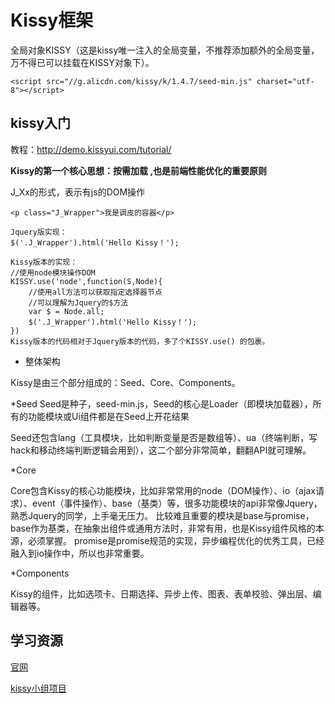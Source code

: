 # Kissy框架

全局对象KISSY（这是kissy唯一注入的全局变量，不推荐添加额外的全局变量，万不得已可以挂载在KISSY对象下）。

```
<script src="//g.alicdn.com/kissy/k/1.4.7/seed-min.js" charset="utf-8"></script>
```

## kissy入门

教程：http://demo.kissyui.com/tutorial/ 

**Kissy的第一个核心思想：按需加载 ,也是前端性能优化的重要原则**

J_Xx的形式，表示有js的DOM操作

```
<p class="J_Wrapper">我是调皮的容器</p>

Jquery版实现：
$('.J_Wrapper').html('Hello Kissy！');

Kissy版本的实现：
//使用node模块操作DOM
KISSY.use('node',function(S,Node){
    //使用all方法可以获取指定选择器节点
    //可以理解为Jquery的$方法
    var $ = Node.all;
    $('.J_Wrapper').html('Hello Kissy！');
})
Kissy版本的代码相对于Jquery版本的代码，多了个KISSY.use() 的包裹。

```
* 整体架构

Kissy是由三个部分组成的：Seed、Core、Components。

*Seed
Seed是种子，seed-min.js，Seed的核心是Loader（即模块加载器），所有的功能模块或Ui组件都是在Seed上开花结果

Seed还包含lang（工具模块，比如判断变量是否是数组等）、ua（终端判断，写hack和移动终端判断逻辑会用到），这二个部分非常简单，翻翻API就可理解。

*Core

Core包含Kissy的核心功能模块，比如非常常用的node（DOM操作）、io（ajax请求）、event（事件操作）、base（基类）等，很多功能模块的api非常像Jquery，熟悉Jquery的同学，上手毫无压力。
比较难且重要的模块是base与promise，base作为基类，在抽象出组件或通用方法时，非常有用，也是Kissy组件风格的本源，必须掌握。
promise是promise规范的实现，异步编程优化的优秀工具，已经融入到io操作中，所以也非常重要。

*Components

Kissy的组件，比如选项卡、日期选择、异步上传、图表、表单校验、弹出层、编辑器等。

## 学习资源

[官网](http://docs.kissyui.com/)

[kissy小组项目](https://github.com/kissyteam)

